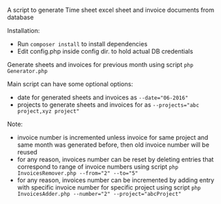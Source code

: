 A script to generate Time sheet excel sheet and invoice documents from database

Installation:

* Run `composer install` to install dependencies
* Edit config.php inside config dir. to hold actual DB credentials

Generate sheets and invoices for previous month using script `php Generator.php`

Main script can have some optional options:

* date for generated sheets and invoices as `--date="06-2016"`
* projects to generate sheets and invoices for as `--projects="abc project,xyz project"`

Note:

* invoice number is incremented unless invoice for same project and same month was generated before, then old invoice number will be reused
* for any reason, invoices number can be reset by deleting entries that correspond to range of invoice numbers using script `php InvoicesRemover.php --from="2" --to="5"`
* for any reason, invoices number can be incremented by adding entry with specific invoice number for specific project using script `php InvoicesAdder.php --number="2" --project="abcProject"`